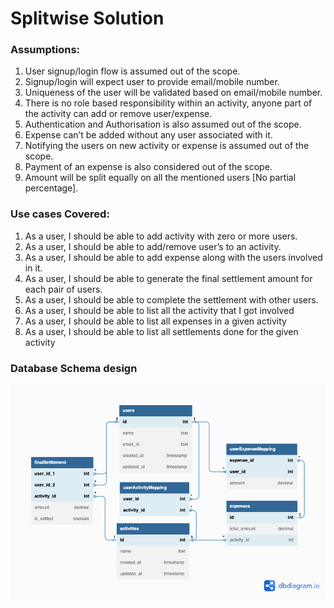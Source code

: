 # Splitwise Solution

### Assumptions:

1. User signup/login flow is assumed out of the scope.
2. Signup/login will expect user to provide email/mobile number.
3. Uniqueness of the user will be validated based on email/mobile number.
4. There is no role based responsibility within an activity, anyone part of the activity can add or remove user/expense.
5. Authentication and Authorisation is also assumed out of the scope.
6. Expense can’t be added without any user associated with it.
7. Notifying the users on new activity or expense is assumed out of the scope.
8. Payment of an expense is also considered out of the scope.
9. Amount will be split equally on all the mentioned users [No partial percentage].


### Use cases Covered:

1. As a user, I should be able to add activity with zero or more users.
2. As a user, I should be able to add/remove user’s to an activity.
3. As a user, I should be able to add expense along with the users involved in it.
4. As a user, I should be able to generate the final settlement amount for each pair of users.
5. As a user, I should be able to complete the settlement with other users.
6. As a user, I should be able to list all the activity that I got involved
7. As a user, I should be able to list all expenses in a given activity
8. As a user, I should be able to list all settlements done for the given activity

### Database Schema design

![Alt text](./docs/images/dbschema.png)

